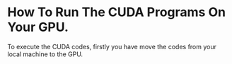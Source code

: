 # How To Run The CUDA Programs On Your GPU.
To execute the CUDA codes, firstly you have move the codes from your local machine to the GPU.
